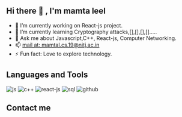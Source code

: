 ## Hi there 👋 , I'm mamta leel 
- 🔭 I’m currently working on React-js project. 
- 🌱 I’m currently learning Cryptography attacks,[],[],[],[]..... 
- 💬 Ask me about Javascript,C++, React-js, Computer Networking. 
- 📫 [ mail at: mamtal.cs.19@nitj.ac.in](mailto:mamtal.cs.19@nitj.ac.in)
- ⚡ Fun fact: Love to explore technology. 

## Languages and Tools 

![js](https://user-images.githubusercontent.com/69026100/127914792-5d2696ca-17c1-4c03-ae8a-c424b00149a0.png)
![c++](https://user-images.githubusercontent.com/69026100/127915429-a2b2b1a6-733e-40b2-8f8e-dbfedb973db8.png)
![react-js](https://user-images.githubusercontent.com/69026100/127916227-8b2fe268-8841-4193-9811-e122082a4065.png)
![sql](https://user-images.githubusercontent.com/69026100/127916356-4a7567ee-96fa-42f9-a632-3d4a0b8d2be0.png)
![github](https://user-images.githubusercontent.com/69026100/127916016-af04d40c-aa3a-45bc-b780-19ef10a3b420.png)


## Contact me 





